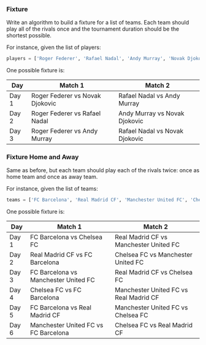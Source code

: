 ### Fixture

Write an algorithm to build a fixture for a list of teams.
Each team should play all of the rivals once and the tournament duration should be the shortest possible.

For instance, given the list of players: 

```python
players = ['Roger Federer', 'Rafael Nadal', 'Andy Murray', 'Novak Djokovic']
```

One possible fixture is:

| Day   | Match 1                         | Match 2                        |
|-------|---------------------------------|--------------------------------|
| Day 1 | Roger Federer vs Novak Djokovic | Rafael Nadal vs Andy Murray    |
| Day 2 | Roger Federer vs Rafael Nadal   | Andy Murray vs Novak Djokovic  |
| Day 3 | Roger Federer vs Andy Murray    | Rafael Nadal vs Novak Djokovic |


### Fixture Home and Away

Same as before, but each team should play each of the rivals twice: once as home team and once as away team.

For instance, given the list of teams:

```python
teams = ['FC Barcelona', 'Real Madrid CF', 'Manchester United FC', 'Chelsea FC']
```

One possible fixture is:

| Day   | Match 1                              | Match 2                                |
|-------|--------------------------------------|----------------------------------------|
| Day 1 | FC Barcelona vs Chelsea FC           | Real Madrid CF vs Manchester United FC |
| Day 2 | Real Madrid CF vs FC Barcelona       | Chelsea FC vs Manchester United FC     |
| Day 3 | FC Barcelona vs Manchester United FC | Real Madrid CF vs Chelsea FC           |
| Day 4 | Chelsea FC vs FC Barcelona           | Manchester United FC vs Real Madrid CF |
| Day 5 | FC Barcelona vs Real Madrid CF       | Manchester United FC vs Chelsea FC     |
| Day 6 | Manchester United FC vs FC Barcelona | Chelsea FC vs Real Madrid CF           |

